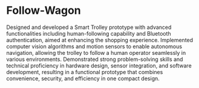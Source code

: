 # Follow-Wagon
Designed and developed a Smart Trolley prototype with advanced functionalities including human-following capability and Bluetooth authentication, aimed at enhancing the shopping experience.
Implemented computer vision algorithms and motion sensors to enable autonomous navigation, allowing the trolley to follow a human operator seamlessly in various environments.
Demonstrated strong problem-solving skills and technical proficiency in hardware design, sensor integration, and software development, resulting in a functional prototype that combines convenience, security, and efficiency in one compact design.
